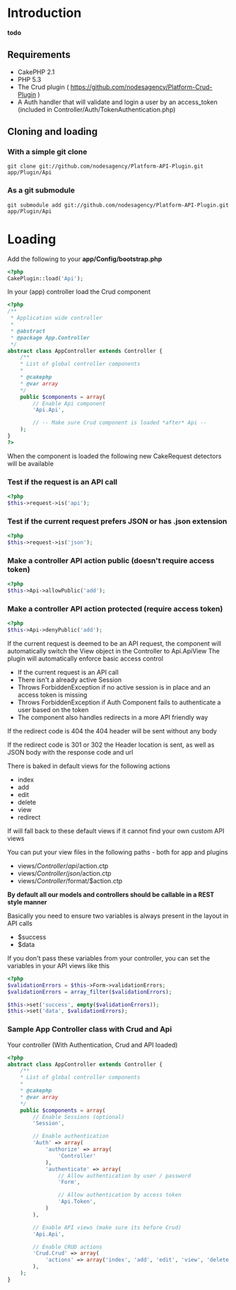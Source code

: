 # Introduction

__todo__

## Requirements

* CakePHP 2.1
* PHP 5.3
* The Crud plugin ( https://github.com/nodesagency/Platform-Crud-Plugin )
* A Auth handler that will validate and login a user by an access_token (included in Controller/Auth/TokenAuthentication.php)

## Cloning and loading

### With a simple git clone

```
git clone git://github.com/nodesagency/Platform-API-Plugin.git app/Plugin/Api
```

### As a git submodule

```
git submodule add git://github.com/nodesagency/Platform-API-Plugin.git app/Plugin/Api
```

# Loading
Add the following to your __app/Config/bootstrap.php__

```php
<?php
CakePlugin::load('Api');
```

In your (app) controller load the Crud component

```php
<?php
/**
 * Application wide controller
 *
 * @abstract
 * @package App.Controller
 */
abstract class AppController extends Controller {
    /**
    * List of global controller components
    *
    * @cakephp
    * @var array
    */
    public $components = array(
        // Enable Api component
        'Api.Api',

        // -- Make sure Crud component is loaded *after* Api --
    );
}
?>
```

When the component is loaded the following new CakeRequest detectors will be available

### Test if the request is an API call

```php
<?php
$this->request->is('api');
```

### Test if the current request prefers JSON or has .json extension

```php
<?php
$this->request->is('json');
```

### Make a controller API action public (doesn't require access token)

```php
<?php
$this->Api->allowPublic('add');
```

### Make a controller API action protected (require access token)

```php
<?php
$this->Api->denyPublic('add');
```

If the current request is deemed to be an API request, the component will automatically switch the View object in the Controller to Api.ApiView
The plugin will automatically enforce basic access control

* If the current request is an API call
* There isn't a already active Session
* Throws ForbiddenException if no active session is in place and an access token is missing
* Throws ForbiddenException if Auth Component fails to authenticate a user based on the token
* The component also handles redirects in a more API friendly way

If the redirect code is 404 the 404 header will be sent without any body

If the redirect code is 301 or 302 the Header location is sent, as well as JSON body with the response code and url

There is baked in default views for the following actions

* index
* add
* edit
* delete
* view
* redirect

If will fall back to these default views if it cannot find your own custom API views

You can put your view files in the following paths - both for app and plugins

* views/$Controller/api/$action.ctp
* views/$Controller/json/$action.ctp
* views/$Controller/$format/$action.ctp

__By default all our models and controllers should be callable in a REST style manner__

Basically you need to ensure two variables is always present in the layout in API calls

* $success
* $data

If you don't pass these variables from your controller, you can set the variables in your API views like this

```php
<?php
$validationErrors = $this->Form->validationErrors;
$validationErrors = array_filter($validationErrors);

$this->set('success', empty($validationErrors));
$this->set('data', $validationErrors);
````

### Sample App Controller class with Crud and Api

Your controller (With Authentication, Crud and API loaded)

```php
<?php
abstract class AppController extends Controller {
    /**
	* List of global controller components
	*
	* @cakephp
	* @var array
	*/
	public $components = array(
		// Enable Sessions (optional)
		'Session',

    	// Enable authentication
		'Auth' => array(
			'authorize' => array(
				'Controller'
			),
			'authenticate' => array(
				// Allow authentication by user / password
				'Form',

				// Allow authentication by access token
				'Api.Token',
			)
		),

		// Enable API views (make sure its before Crud)
		'Api.Api',

		// Enable CRUD actions
		'Crud.Crud' => array(
			'actions' => array('index', 'add', 'edit', 'view', 'delete')
		),
    );
}
```